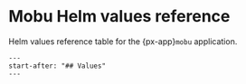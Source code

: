 ```{px-app-values} mobu
```

# Mobu Helm values reference

Helm values reference table for the {px-app}`mobu` application.

```{include} ../../../applications/mobu/README.md
---
start-after: "## Values"
---
```
